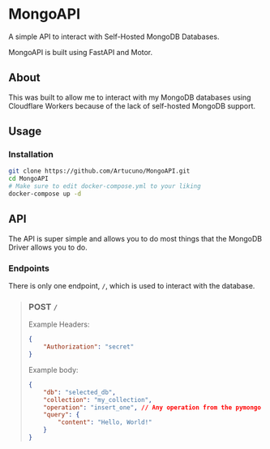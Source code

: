# MongoAPI
A simple API to interact with Self-Hosted MongoDB Databases.

MongoAPI is built using FastAPI and Motor.

## About
This was built to allow me to interact with my MongoDB databases using Cloudflare Workers because of the lack of self-hosted MongoDB support.

## Usage
### Installation
```bash
git clone https://github.com/Artucuno/MongoAPI.git
cd MongoAPI
# Make sure to edit docker-compose.yml to your liking
docker-compose up -d
```

## API
The API is super simple and allows you to do most things that the MongoDB Driver allows you to do.

### Endpoints
There is only one endpoint, `/`, which is used to interact with the database.

> ### POST `/`
> Example Headers:
> ```json
> {
>     "Authorization": "secret"
> }
> ```
> Example body:
> ```json
> {
>     "db": "selected_db",
>     "collection": "my_collection",
>     "operation": "insert_one", // Any operation from the pymongo collection object
>     "query": {
>         "content": "Hello, World!"
>     }
> }
> ```
